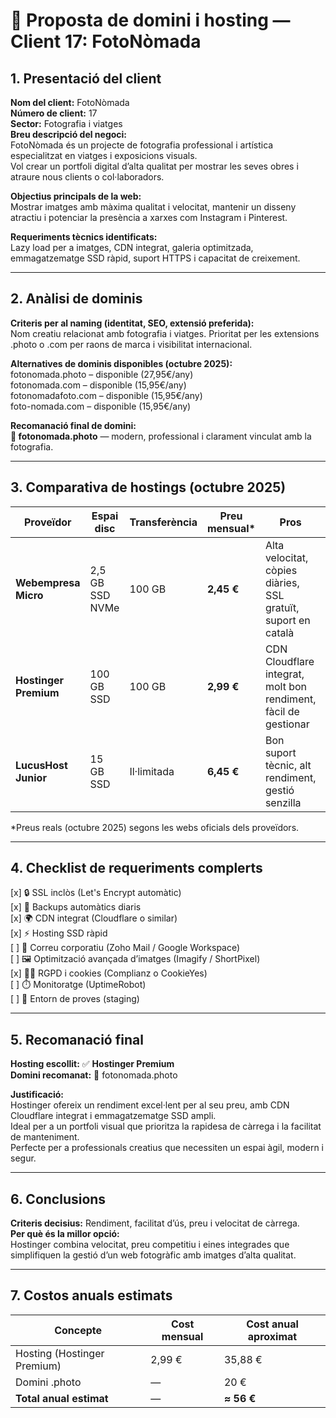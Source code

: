 # 📸 Proposta de domini i hosting — **Client 17: FotoNòmada**

## 1. Presentació del client
**Nom del client:** FotoNòmada  
**Número de client:** 17  
**Sector:** Fotografia i viatges  
**Breu descripció del negoci:**  
FotoNòmada és un projecte de fotografia professional i artística especialitzat en viatges i exposicions visuals.  
Vol crear un portfoli digital d’alta qualitat per mostrar les seves obres i atraure nous clients o col·laboradors.

**Objectius principals de la web:**  
Mostrar imatges amb màxima qualitat i velocitat, mantenir un disseny atractiu i potenciar la presència a xarxes com Instagram i Pinterest.

**Requeriments tècnics identificats:**  
Lazy load per a imatges, CDN integrat, galeria optimitzada, emmagatzematge SSD ràpid, suport HTTPS i capacitat de creixement.

---

## 2. Anàlisi de dominis
**Criteris per al naming (identitat, SEO, extensió preferida):**  
Nom creatiu relacionat amb fotografia i viatges. Prioritat per les extensions .photo o .com per raons de marca i visibilitat internacional.

**Alternatives de dominis disponibles (octubre 2025):**  
fotonomada.photo – disponible (27,95€/any)  
fotonomada.com – disponible (15,95€/any)  
fotonomadafoto.com – disponible (15,95€/any)  
foto-nomada.com – disponible (15,95€/any)

**Recomanació final de domini:**  
**🌟 fotonomada.photo** — modern, professional i clarament vinculat amb la fotografia.

---

## 3. Comparativa de hostings (octubre 2025)

| Proveïdor | Espai disc | Transferència | Preu mensual* | Pros | Contres |
|-----------|-----------|---------------|---------------|------|---------|
| **Webempresa Micro** | 2,5 GB SSD NVMe | 100 GB | **2,45 €** | Alta velocitat, còpies diàries, SSL gratuït, suport en català | Espai reduït |
| **Hostinger Premium** | 100 GB SSD | 100 GB | **2,99 €** | CDN Cloudflare integrat, molt bon rendiment, fàcil de gestionar | Correu limitat |
| **LucusHost Junior** | 15 GB SSD | Il·limitada | **6,45 €** | Bon suport tècnic, alt rendiment, gestió senzilla | Preu una mica superior |

\*Preus reals (octubre 2025) segons les webs oficials dels proveïdors.

---

## 4. Checklist de requeriments complerts
[x] 🔒 SSL inclòs (Let's Encrypt automàtic)  
[x] 💾 Backups automàtics diaris  
[x] 🌍 CDN integrat (Cloudflare o similar)  
[x] ⚡ Hosting SSD ràpid  
[ ] 📧 Correu corporatiu (Zoho Mail / Google Workspace)  
[ ] 🖼️ Optimització avançada d’imatges (Imagify / ShortPixel)  
[x] 🧑‍⚖️ RGPD i cookies (Complianz o CookieYes)  
[ ] ⏱️ Monitoratge (UptimeRobot)  
[ ] 🧱 Entorn de proves (staging)

---

## 5. Recomanació final
**Hosting escollit:** ✅ **Hostinger Premium**  
**Domini recomanat:** 🌟 fotonomada.photo  

**Justificació:**  
Hostinger ofereix un rendiment excel·lent per al seu preu, amb CDN Cloudflare integrat i emmagatzematge SSD ampli.  
Ideal per a un portfoli visual que prioritza la rapidesa de càrrega i la facilitat de manteniment.  
Perfecte per a professionals creatius que necessiten un espai àgil, modern i segur.

---

## 6. Conclusions
**Criteris decisius:** Rendiment, facilitat d’ús, preu i velocitat de càrrega.  
**Per què és la millor opció:**  
Hostinger combina velocitat, preu competitiu i eines integrades que simplifiquen la gestió d’un web fotogràfic amb imatges d’alta qualitat.

---

## 7. Costos anuals estimats

| Concepte | Cost mensual | Cost anual aproximat |
|----------|--------------|---------------------|
| Hosting (Hostinger Premium) | 2,99 € | 35,88 € |
| Domini .photo | — | 20 € |
| **Total anual estimat** | — | **≈ 56 €** |
